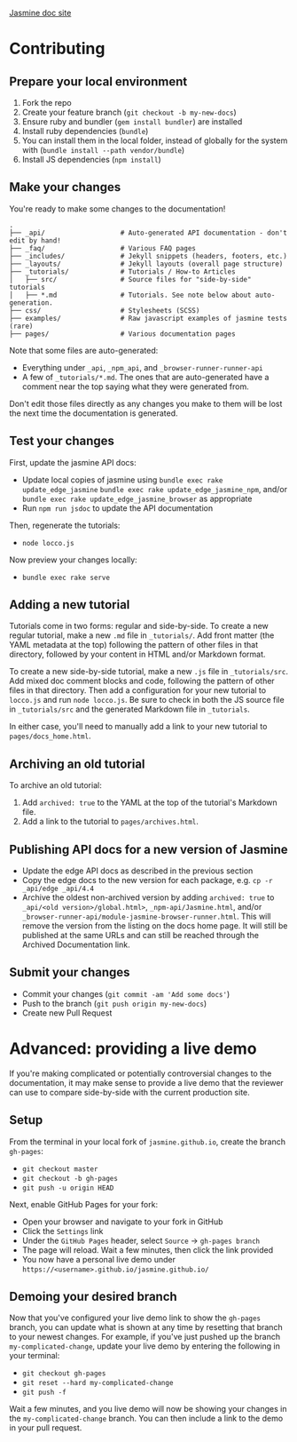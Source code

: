 [Jasmine doc site](https://jasmine.github.io/)

# Contributing

## Prepare your local environment

1. Fork the repo
1. Create your feature branch (`git checkout -b my-new-docs`)
1. Ensure ruby and bundler (`gem install bundler`) are installed
1. Install ruby dependencies (`bundle`)
 1. You can install them in the local folder, instead of globally for the system with (`bundle install --path vendor/bundle`)
1. Install JS dependencies (`npm install`)

## Make your changes

You're ready to make some changes to the documentation!

    .
    ├── _api/                   # Auto-generated API documentation - don't edit by hand!
    ├── _faq/                   # Various FAQ pages
    ├── _includes/              # Jekyll snippets (headers, footers, etc.)
    ├── _layouts/               # Jekyll layouts (overall page structure)
    ├── _tutorials/             # Tutorials / How-to Articles
    │   ├── src/                # Source files for "side-by-side" tutorials
    │   ├── *.md                # Tutorials. See note below about auto-generation.
    ├── css/                    # Stylesheets (SCSS)
    ├── examples/               # Raw javascript examples of jasmine tests (rare)
    ├── pages/                  # Various documentation pages

Note that some files are auto-generated:

* Everything under `_api`, `_npm_api`, and `_browser-runner-runner-api`
* A few of `_tutorials/*.md`. The ones that are auto-generated have a comment
  near the top saying what they were generated from.

Don't edit those files directly as any changes you make to them will be lost 
the next time the documentation is generated.

## Test your changes

First, update the jasmine API docs:

- Update local copies of jasmine using `bundle exec rake update_edge_jasmine`
  `bundle exec rake update_edge_jasmine_npm`, and/or
  `bundle exec rake update_edge_jasmine_browser` as appropriate
- Run `npm run jsdoc` to update the API documentation

Then, regenerate the tutorials:

- `node locco.js`

Now preview your changes locally:

- `bundle exec rake serve`

## Adding a new tutorial

Tutorials come in two forms: regular and side-by-side. To create a new regular
tutorial, make a new `.md` file in `_tutorials/`. Add front matter (the YAML
metadata at the top) following the pattern of other files in that directory,
followed by your content in HTML and/or Markdown format.

To create a new side-by-side tutorial, make a new `.js` file in `_tutorials/src`.
Add mixed doc comment blocks and code, following the pattern of other files in
that directory. Then add a configuration for your new tutorial to `locco.js` and
run `node locco.js`. Be sure to check in both the JS source file in
`_tutorials/src` and the generated Markdown file in `_tutorials`.

In either case, you'll need to manually add a link to your new tutorial to 
`pages/docs_home.html`.

## Archiving an old tutorial

To archive an old tutorial:

1. Add `archived: true` to the YAML at the top of the tutorial's Markdown file.
2. Add a link to the tutorial to `pages/archives.html`.

## Publishing API docs for a new version of Jasmine

- Update the edge API docs as described in the previous section
- Copy the edge docs to the new version for each package, e.g.
  `cp -r _api/edge _api/4.4`
- Archive the oldest non-archived version by adding `archived: true` to 
  `_api/<old version>/global.html>`, `_npm-api/Jasmine.html`, and/or 
  `_browser-runner-api/module-jasmine-browser-runner.html`. This will remove the
  version from the listing on the docs home page. It will still be published at
  the same URLs and can still be reached through the Archived Documentation link.

## Submit your changes

- Commit your changes (`git commit -am 'Add some docs'`)
- Push to the branch (`git push origin my-new-docs`)
- Create new Pull Request

# Advanced: providing a live demo

If you're making complicated or potentially controversial changes to the documentation, it
may make sense to provide a live demo that the reviewer can use to compare side-by-side with
the current production site.

## Setup

From the terminal in your local fork of `jasmine.github.io`, create the branch `gh-pages`:

- `git checkout master`
- `git checkout -b gh-pages`
- `git push -u origin HEAD`

Next, enable GitHub Pages for your fork:

- Open your browser and navigate to your fork in GitHub
- Click the `Settings` link
- Under the `GitHub Pages` header, select `Source` -> `gh-pages branch`
- The page will reload. Wait a few minutes, then click the link provided
- You now have a personal live demo under `https://<username>.github.io/jasmine.github.io/`

## Demoing your desired branch

Now that you've configured your live demo link to show the `gh-pages` branch, you can
update what is shown at any time by resetting that branch to your newest changes. For example,
if you've just pushed up the branch `my-complicated-change`, update your live demo
by entering the following in your terminal:

- `git checkout gh-pages`
- `git reset --hard my-complicated-change`
- `git push -f`

Wait a few minutes, and you live demo will now be showing your changes in the `my-complicated-change`
branch. You can then include a link to the demo in your pull request.
